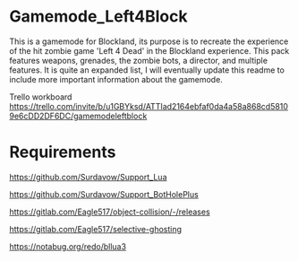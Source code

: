 # Gamemode_Left4Block

This is a gamemode for Blockland, its purpose is to recreate the experience of the hit zombie game 'Left 4 Dead' in the Blockland experience. This pack features
weapons, grenades, the zombie bots, a director, and multiple features. It is quite an expanded list, I will eventually update this readme to include more important information
about the gamemode.

Trello workboard
https://trello.com/invite/b/u1GBYksd/ATTIad2164ebfaf0da4a58a868cd58109e6cDD2DF6DC/gamemodeleftblock

# Requirements

https://github.com/Surdavow/Support_Lua

https://github.com/Surdavow/Support_BotHolePlus

https://gitlab.com/Eagle517/object-collision/-/releases

https://gitlab.com/Eagle517/selective-ghosting

https://notabug.org/redo/bllua3
